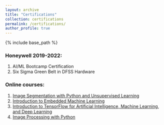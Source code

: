 ```yaml
---
layout: archive
title: "Certifications"
collection: certifications
permalink: /certifications/
author_profile: true
---
```


{% include base_path %}

### Honeywell 2019-2022:
1. AI/ML Bootcamp Certification
2. Six Sigma Green Belt in DFSS Hardware

### Online courses:
1. [Image Segmentation with Python and Unsupervised Learning](https://www.coursera.org/account/accomplishments/certificate/74C4NH6RYNXX)
2. [Introduction to Embedded Machine Learning](https://www.coursera.org/account/accomplishments/certificate/WW8XD6WLKEBF)
3. [ Introduction to TensorFlow for Artificial Intelligence, Machine Learning, and Deep Learning](https://www.coursera.org/account/accomplishments/certificate/LJPCDM4BCXPP)
4. [Image Processing with Python](https://www.coursera.org/account/accomplishments/certificate/PSQTK3TDEN2F)